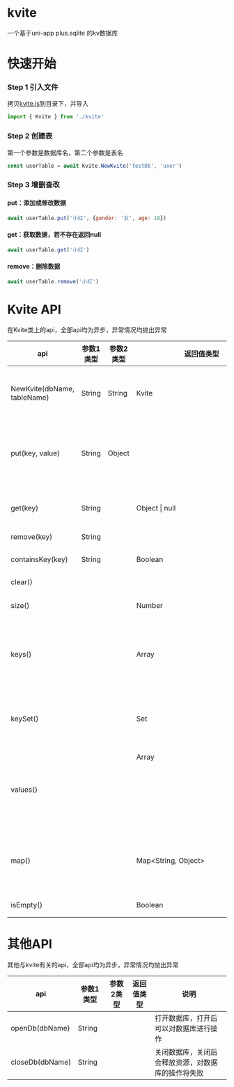 # kvite
一个基于uni-app plus.sqlite 的kv数据库



# 快速开始

### Step 1 引入文件

拷贝[kvite.js](https://github.com/XiaoHuaShiFu/kvite/blob/main/kvite.js)到目录下，并导入

```javascript
import { Kvite } from './kvite'
```

### Step 2 创建表

第一个参数是数据库名，第二个参数是表名

```javascript
const userTable = await Kvite.NewKvite('testDb', 'user')
```

### Step 3 增删查改

#### put：添加或修改数据

```javascript
await userTable.put('小红', {gender: '女', age: 18})
```

#### get：获取数据，若不存在返回null

```javascript
await userTable.get('小红')
```

#### remove：删除数据

```javascript
await userTable.remove('小红')
```

# Kvite API

在Kvite类上的api，全部api均为异步，异常情况均抛出异常

| api                         | 参数1类型 | 参数2类型 | 返回值类型          | 说明                           |
| --------------------------- | --------- | --------- | ------------------- | ------------------------------ |
| NewKvite(dbName, tableName) | String    | String    | Kvite               | 创建一个表，会自动打开数据库   |
| put(key, value)             | String    | Object    |                     | 设置值，不存在插入，存在则更新 |
| get(key)                    | String    |           | Object \| null      | 获取值，不存在返回null         |
| remove(key)                 | String    |           |                     | 移除值                         |
| containsKey(key)            | String    |           | Boolean             | 表是否包含key                  |
| clear()                     |           |           |                     | 清空表                         |
| size()                      |           |           | Number              | 获取表的记录数                 |
| keys()                      |           |           | Array<String>       | 获取全部key，返回Array集合     |
| keySet()                    |           |           | Set<String>         | 获取全部key，返回Set集合       |
| values()                    |           |           | Array<Object>       | 获取全部value，返回Array集合   |
| map()                       |           |           | Map<String, Object> | 获取全部key-value，返回Map集合 |
| isEmpty()                   |           |           | Boolean             | 表是否为空                     |

# 其他API

其他与kvite有关的api，全部api均为异步，异常情况均抛出异常

| api             | 参数1类型 | 参数2类型 | 返回值类型 | 说明                                               |
| --------------- | --------- | --------- | ---------- | -------------------------------------------------- |
| openDb(dbName)  | String    |           |            | 打开数据库，打开后可以对数据库进行操作             |
| closeDb(dbName) | String    |           |            | 关闭数据库，关闭后会释放资源，对数据库的操作将失败 |

